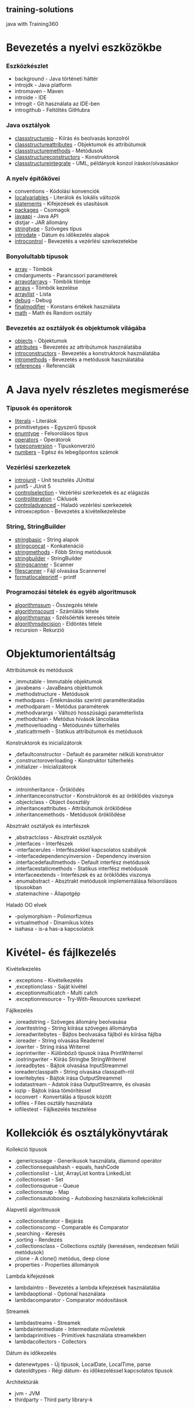 ## training-solutions
java with Training360


# Bevezetés a nyelvi eszközökbe

### Eszközkészlet

- background - Java történeti háttér
- introjdk - Java platform
- intromaven - Maven
- introide - IDE
- introgit - Git használata az IDE-ben
- introgithub - Feltöltés GitHubra

### Java osztályok

-  [classstructureio](https://github.com/egydGIT/training-solutions/tree/master/src/main/java/classstructureio) - Kiírás és beolvasás konzolról
-  [classstructureattributes](https://github.com/egydGIT/training-solutions/tree/master/src/main/java/classstructureattributes) - Objektumok és attribútumok
-  [classstructuremethods](https://github.com/egydGIT/training-solutions/tree/master/src/main/java/classstructuremethods) - Metódusok
-  [classstructureconstructors](https://github.com/egydGIT/training-solutions/tree/master/src/main/java/classstructureconstructors) - Konstruktorok
-  [classstructureintegrate](https://github.com/egydGIT/training-solutions/tree/master/src/main/java/classstructureintegrate) - UML, példányok konzol íráskor/olvasáskor

### A nyelv építőkövei

- conventions - Kódolási konvenciók
- [localvariables](https://github.com/egydGIT/training-solutions/tree/master/src/main/java/localvariables) - Literálok és lokális változók
- [statements](https://github.com/egydGIT/training-solutions/tree/master/src/main/java/statements) - Kifejezések és utasítások
- [packages](https://github.com/egydGIT/training-solutions/tree/master/src/main/java/packages) - Csomagok
- [javaapi](https://github.com/egydGIT/training-solutions/tree/master/src/main/java/javaapi) - Java API
- distjar - JAR állomány
- [stringtype](https://github.com/egydGIT/training-solutions/tree/master/src/main/java/stringtype) - Szöveges típus
- [introdate](https://github.com/egydGIT/training-solutions/tree/master/src/main/java/introdate) - Dátum és időkezelés alapok
- [introcontrol](https://github.com/egydGIT/training-solutions/tree/master/src/main/java/introcontrol) - Bevezetés a vezérlési szerkezetekbe

### Bonyolultabb típusok

- [array](https://github.com/egydGIT/training-solutions/tree/master/src/main/java/array) - Tömbök
- cmdarguments - Parancssori paraméterek
- [arrayofarrays](https://github.com/egydGIT/training-solutions/tree/master/src/main/java/arrayofarrays) - Tömbök tömbje
- [arrays](https://github.com/egydGIT/training-solutions/tree/master/src/main/java/arrays) - Tömbök kezelése
- [arraylist](https://github.com/egydGIT/training-solutions/tree/master/src/main/java/arraylist) - Lista
- [debug](https://github.com/egydGIT/training-solutions/tree/master/src/main/java/debug) - Debug
- [finalmodifier](https://github.com/egydGIT/training-solutions/tree/master/src/main/java/finalmodifier) - Konstans értékek használata
- [math](https://github.com/egydGIT/training-solutions/tree/master/src/main/java/math) - Math és Random osztály

### Bevezetés az osztályok és objektumok világába

- [objects](https://github.com/egydGIT/training-solutions/tree/master/src/main/java/objects) - Objektumok
- [attributes](https://github.com/egydGIT/training-solutions/tree/master/src/main/java/attributes) - Bevezetés az attribútumok használatába
- [introconstructors](https://github.com/egydGIT/training-solutions/tree/master/src/main/java/introconstructors) - Bevezetés a konstruktorok használatába
- [intromethods](https://github.com/egydGIT/training-solutions/tree/master/src/main/java/intromethods) - Bevezetés a metódusok használatába
- [references](https://github.com/egydGIT/training-solutions/tree/master/src/main/java/references) - Referenciák


# A Java nyelv részletes megismerése

### Típusok és operátorok

- [literals](https://github.com/egydGIT/training-solutions/tree/master/src/main/java/literals) - Literálok
- primitivetypes - Egyszerű típusok
- [enumtype](https://github.com/egydGIT/training-solutions/tree/master/src/main/java/enumtype) - Felsorolásos típus
- [operators](https://github.com/egydGIT/training-solutions/tree/master/src/main/java/operators) - Operátorok
- [typeconversion](https://github.com/egydGIT/training-solutions/tree/master/src/main/java/typeconversion) - Típuskonverzió
- [numbers](https://github.com/egydGIT/training-solutions/tree/master/src/main/java/numbers) - Egész és lebegőpontos számok

### Vezérlési szerkezetek

- [introjunit](https://github.com/egydGIT/training-solutions/tree/master/src/main/java/introjunit) - Unit tesztelés JUnittal
- junit5 - JUnit 5
- [controlselection](https://github.com/egydGIT/training-solutions/tree/master/src/main/java/controlselection) - Vezérlési szerkezetek és az elágazás
- [controliteration](https://github.com/egydGIT/training-solutions/tree/master/src/main/java/controliteration) - Ciklusok
- [controladvanced](https://github.com/egydGIT/training-solutions/tree/master/src/main/java/controladvanced) - Haladó vezérlési szerkezetek
- introexception - Bevezetés a kivételkezelésbe

### String, StringBuilder

- [stringbasic](https://github.com/egydGIT/training-solutions/tree/master/src/main/java/stringbasic) - String alapok
- [stringconcat](https://github.com/egydGIT/training-solutions/tree/master/src/main/java/stringconcat) - Konkatenáció
- [stringmethods](https://github.com/egydGIT/training-solutions/tree/master/src/main/java/stringmethods) - Főbb String metódusok
- [stringbuilder](https://github.com/egydGIT/training-solutions/tree/master/src/main/java/stringbuilder) - StringBuilder
- [stringscanner](https://github.com/egydGIT/training-solutions/tree/master/src/main/java/stringscanner) - Scanner
- [filescanner](https://github.com/egydGIT/training-solutions/tree/master/src/main/java/filescanner) - Fájl olvasása Scannerrel
- [formatlocaleprintf](https://github.com/egydGIT/training-solutions/tree/master/src/main/java/formatlocaleprintf) - printf

### Programozási tételek és egyéb algoritmusok

- [algorithmssum](https://github.com/egydGIT/training-solutions/tree/master/src/main/java/algorithmssum) - Összegzés tétele
- [algorithmscount](https://github.com/egydGIT/training-solutions/tree/master/src/main/java/algorithmscount) - Számlálás tétele
- [algorithmsmax](https://github.com/egydGIT/training-solutions/tree/master/src/main/java/algorithmsmax) - Szélsőérték keresés tétele
- [algorithmsdecision](https://github.com/egydGIT/training-solutions/tree/master/src/main/java/algorithmsdecision) - Eldöntés tétele
- recursion - Rekurzió


# Objektumorientáltság

Attribútumok és metódusok

- ,immutable - Immutable objektumok
- .javabeans - JavaBeans objektumok
- .methodstructure - Metódusok
- methodpass - Értékmásolás szerinti paraméterátadás
- .methodparam - Metódus paraméterek
- ,methodvarargs - Változó hosszúságú paraméterlista
- ,methodchain - Metódus hívások láncolása
- ,methoverloading - Metódusnév túlterhelés
- ,staticattrmeth - Statikus attribútumok és metódusok

Konstruktorok és inicializátorok

- ,defaultconstructor - Default és paraméter nélküli konstruktor
- ,constructoroverloading - Konstruktor túlterhelés
- ,initializer - Inicializátorok

Öröklődés

- .introinheritance - Öröklődés
- .inheritanceconstructor - Konstruktorok és az öröklődés viszonya
- .objectclass - Object ősosztály
- .inheritanceattributes - Attribútumok öröklődése
- .inheritancemethods - Metódusok öröklődése

Absztrakt osztályok és interfészek

- ,abstractclass - Absztrakt osztályok
- ,interfaces - Interfészek
- -interfacerules - Interfészekkel kapcsolatos szabályok
- -interfacedependencyinversion - Dependency inversion
- .interfacedefaultmethods - Default interfész metódusok
- .interfacestaticmethods - Statikus interfész metódusok
- interfaceextends - Interfészek és az öröklődés viszonya
- .enumabstract - Absztrakt metódusok implementálása felsorolásos típusokban
- .statemachine - Állapotgép

Haladó OO elvek

- -polymorphism - Polimorfizmus
- virtualmethod - Dinamikus kötés
- isahasa - is-a has-a kapcsolatok


# Kivétel- és fájlkezelés

Kivételkezelés

- .exceptions - Kivételkezelés
- ,exceptionclass - Saját kivétel
- .exceptionmulticatch - Multi catch
- .exceptionresource - Try-With-Resources szerkezet

Fájlkezelés

- ,ioreadstring - Szöveges állomány beolvasása
- .iowritestring - String kiírása szöveges állományba
- .ioreadwritebytes - Bájtos beolvasása fájlból és kiírása fájlba
- .ioreader - String olvasása Readerrel
- .iowriter - String írása Writerrel
- .ioprintwriter - Különböző típusok írása PrintWriterrel
- .iostringwriter - Kiírás Stringbe StringWriterrel
- .ioreadbytes - Bájtok olvasása InputStreammel
- ioreaderclasspath - String olvasása classpath-ról
- iowritebytes - Bájtok írása OutputStreammel
- iodatastream - Adatok írása OutputStreamre, és olvasás
- iozip - Bájtok írása tömörítéssel
- ioconvert - Konvertálás a típusok között
- iofiles - Files osztály használata
- iofilestest - Fájlkezelés tesztelése


# Kollekciók és osztálykönyvtárak

Kollekció típusok

- .genericsusage - Generikusok használata, diamond operátor
- .collectionsequalshash - equals, hashCode
- ,collectionslist - List, ArrayList kontra LinkedList
- .collectionsset - Set
- .collectionsqueue - Queue
- .collectionsmap - Map
- ,collectionsautoboxing - Autoboxing használata kollekcióknál

Alapvető algoritmusok

- .collectionsiterator - Bejárás
- .collectionscomp - Comparable és Comparator
- ,searching - Keresés
- ,sorting - Rendezés
- ,collectionsclass - Collections osztály (keresésen, rendezésen felüli metódusok)
- ,clone - A clone() metódus, deep clone
- properties - Properties állományok

Lambda kifejezések

- lambdaintro - Bevezetés a lambda kifejezések használatába
- lambdaoptional - Optional használata
- lambdacomparator - Comparator módosítások

Streamek

- lambdastreams - Streamek
- lambdaintermediate - Intermediate műveletek
- lambdaprimitives - Primitívek használata streamekben
- lambdacollectors - Collectors

Dátum és időkezelés

- datenewtypes - Új típusok, LocalDate, LocalTime, parse
- dateoldtypes - Régi dátum- és időkezeléssel kapcsolatos típusok

Architektúrák

- jvm - JVM
- thirdparty - Third party library-k


